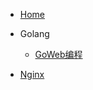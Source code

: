 <!--_sidebar.md-->

- [Home](/)

- Golang
  -  [GoWeb编程](Golang/GoWeb编程/第4章处理请求.md)
* [Nginx](编译安装Nginx.md)